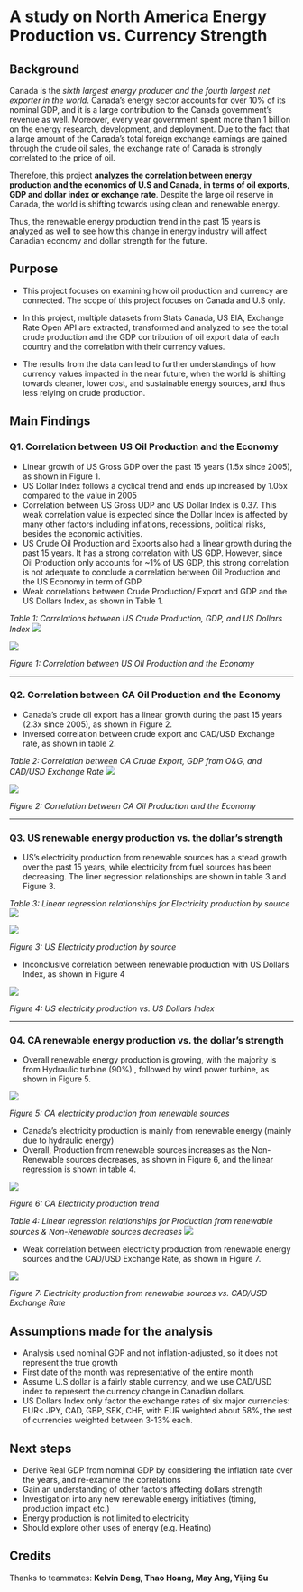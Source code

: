 # A study on North America Energy Production vs. Currency Strength

## Background

Canada is the *sixth largest energy producer and the fourth largest net exporter in the world*. Canada’s energy sector accounts for over 10% of its nominal GDP, and it is a large contribution to the Canada government’s revenue as well. Moreover, every year government spent more than 1 billion on the energy research, development, and deployment. Due to the fact that a large amount of the Canada’s total foreign exchange earnings are gained through the crude oil sales, the exchange rate of Canada is strongly correlated to the price of oil. 

Therefore, this project **analyzes the correlation between energy production and the economics of U.S and Canada, in terms of oil exports, GDP and dollar index or exchange rate**. Despite the large oil reserve in Canada, the world is shifting towards using clean and renewable energy.

Thus, the renewable energy production trend in the past 15 years is analyzed as well to see how this change in energy industry will affect Canadian economy and dollar strength for the future.

## Purpose

* This project focuses on examining how oil production and currency are connected. The scope of this project focuses on Canada and U.S only. 

* In this project, multiple datasets from Stats Canada, US EIA, Exchange Rate Open API are extracted, transformed and analyzed to see the total crude production and the GDP contribution of oil export data of each country and the correlation with their currency values. 

* The results from the data can lead to further understandings of how currency values impacted in the near future, when the world is shifting towards cleaner, lower cost, and sustainable energy sources, and thus less relying on crude production. 

## Main Findings

### Q1. Correlation between US Oil Production and the Economy

- Linear growth of US Gross GDP over the past 15 years (1.5x since 2005), as shown in Figure 1.
- US Dollar Index follows a cyclical trend and ends up increased by 1.05x compared to the value in 2005
- Correlation between US Gross UDP and US Dollar Index is 0.37. This weak correlation value is expected since the Dollar Index is affected by many other factors including inflations, recessions, political risks, besides the economic activities.
- US Crude Oil Production and Exports also had a linear growth during the past 15 years. It has a strong correlation with US GDP. However, since Oil Production only accounts for ~1% of US GDP, this strong correlation is not adequate to conclude a correlation between Oil Production and the US Economy in term of GDP.
- Weak correlations between Crude Production/ Export and GDP and the US Dollars Index, as shown in Table 1.

*Table 1: Correlations between US Crude Production, GDP, and US Dollars Index*
<img src="https://i.ibb.co/0FHmHsP/image.png" border="0">

<img src="https://github.com/kk-deng/CanadaEnergyIE/blob/main/Plots/Question%201%20-%20US%20Energy%20Production%20vs.%20Dollars%20(1C).png?raw=true" border="0">

*Figure 1: Correlation between US Oil Production and the Economy*

---
### Q2. Correlation between CA Oil Production and the Economy

- Canada’s crude oil export has a linear growth during the past 15 years (2.3x since 2005), as shown in Figure 2.
- Inversed correlation between crude export and CAD/USD Exchange rate, as shown in table 2.

*Table 2: Correlation between CA Crude Export, GDP from O&G, and CAD/USD Exchange Rate*
<img src="https://i.ibb.co/548cpQR/image.png" border="0">

<img src="https://github.com/kk-deng/CanadaEnergyIE/blob/main/Plots/Question%202%20&%204%20-%20CAD%20Exchange%20Rate%20vs.%20Oil%20Export%20and%20GDP%20contribution%20of%20Oil%20Extraction.png?raw=true" border="0">

*Figure 2: Correlation between CA Oil Production and the Economy*

---

### Q3. US renewable energy production vs. the dollar’s strength

- US’s electricity production from renewable sources has a stead growth over the past 15 years, while electricity from fuel sources has been decreasing. The liner regression relationships are shown in table 3 and Figure 3.

*Table 3: Linear regression relationships for Electricity production by source*
<img src="https://i.ibb.co/JcgPYC8/image.png" border="0">

<img src="https://github.com/kk-deng/CanadaEnergyIE/blob/main/Plots/Question%205%20-%20Time%20vs.%20Oil%20and%20Renewable%20(with%20Regression).png?raw=true" border="0">

*Figure 3: US Electricity production by source*

- Inconclusive correlation between renewable production with US Dollars Index, as shown in Figure 4

<img src="https://github.com/kk-deng/CanadaEnergyIE/blob/main/Plots/Question%206%20-%20Sources%20vs.%20USD%20Index.png?raw=true" border="0">

*Figure 4: US electricity production vs. US Dollars Index*

---

### Q4. CA renewable energy production vs. the dollar’s strength

- Overall renewable energy production is growing, with the majority is from Hydraulic turbine (90%) , followed by wind power turbine, as shown in Figure 5.

<img src="https://github.com/kk-deng/CanadaEnergyIE/blob/main/Plots/Question%205%20-%20Time%20vs.%20Types%20of%20Renewable%20Sources%20for%20Canada.png?raw=true" border="0">

*Figure 5: CA electricity production from renewable sources*

- Canada’s electricity production is mainly from renewable energy (mainly due to hydraulic energy)
- Overall, Production from renewable sources increases as the Non-Renewable sources decreases, as shown in Figure 6, and the linear regression is shown in table 4.

<img src="https://github.com/kk-deng/CanadaEnergyIE/blob/main/Plots/Question%205%20-%20Time%20vs.%20Oil%20and%20Renewable%20(with%20Regression)%20for%20Canada.png?raw=true" border="0">

*Figure 6: CA Electricity production trend*

*Table 4: Linear regression relationships for Production from renewable sources & Non-Renewable sources decreases*
<img src="https://i.ibb.co/S586s8q/image.png" border="0">

- Weak correlation between electricity production from renewable energy sources and the CAD/USD Exchange Rate, as shown in Figure 7.

<img src="https://github.com/kk-deng/CanadaEnergyIE/blob/main/Plots/Question%206%20-%20Sources%20vs.%20CAD%20Index.png?raw=true" border="0">

*Figure 7: Electricity production from renewable sources vs. CAD/USD Exchange Rate*


## Assumptions made for the analysis

* Analysis used nominal GDP and not inflation-adjusted, so it does not represent the true growth
* First date of the month was representative of the entire month
* Assume U.S dollar is a fairly stable currency, and we use CAD/USD index to represent the currency change in Canadian dollars.
* US Dollars Index only factor the exchange rates of six major currencies: EUR< JPY, CAD, GBP, SEK, CHF, with EUR weighted about 58%, the rest of currencies weighted between 3-13% each.

## Next steps

*	Derive Real GDP from nominal GDP by considering the inflation rate over the years, and re-examine the correlations
*	Gain an understanding of other factors affecting dollars strength 
*	Investigation into any new renewable energy initiatives (timing, production impact etc.)
*	Energy production is not limited to electricity 
*	Should explore other uses of energy (e.g. Heating) 

## Credits
Thanks to teammates: **Kelvin Deng, Thao Hoang, May Ang, Yijing Su**
